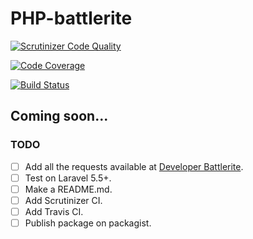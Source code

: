 # PHP-battlerite

[![Scrutinizer Code Quality](https://scrutinizer-ci.com/g/guastallaigor/php-battlerite/badges/quality-score.png?b=master)](https://scrutinizer-ci.com/g/guastallaigor/php-battlerite/?branch=master)

[![Code Coverage](https://scrutinizer-ci.com/g/guastallaigor/php-battlerite/badges/coverage.png?b=master)](https://scrutinizer-ci.com/g/guastallaigor/php-battlerite/?branch=master)

[![Build Status](https://scrutinizer-ci.com/g/guastallaigor/php-battlerite/badges/build.png?b=master)](https://scrutinizer-ci.com/g/guastallaigor/php-battlerite/build-status/master)

## Coming soon...

### TODO

* [ ] Add all the requests available at [Developer Battlerite](https://developer.battlerite.com).
* [ ] Test on Laravel 5.5+.
* [ ] Make a README.md.
* [ ] Add Scrutinizer CI.
* [ ] Add Travis CI.
* [ ] Publish package on packagist.
